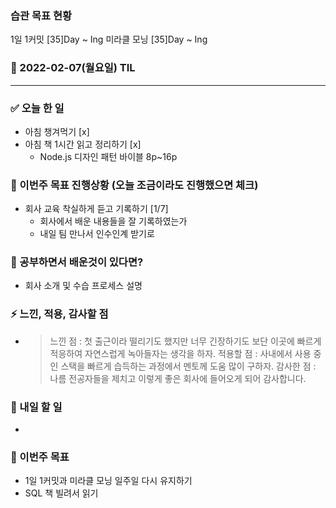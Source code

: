 ### 습관 목표 현황

1일 1커밋 [35]Day ~ Ing
미라클 모닝 [35]Day ~ Ing

### 📆 2022-02-07(월요일) TIL

---

### ✅ 오늘 한 일

- 아침 챙겨먹기 [x]
- 아침 책 1시간 읽고 정리하기 [x]
  - Node.js 디자인 패턴 바이블 8p~16p

### 🐎 이번주 목표 진행상황 (오늘 조금이라도 진행했으면 체크)

- 회사 교육 착실하게 듣고 기록하기 [1/7]
  - 회사에서 배운 내용들을 잘 기록하였는가
  - 내일 팀 만나서 인수인계 받기로

### 🤔 공부하면서 배운것이 있다면?

- 회사 소개 및 수습 프로세스 설명

### ⚡ 느낀, 적용, 감사할 점

- > 느낀 점 : 첫 출근이라 떨리기도 했지만 너무 긴장하기도 보단 이곳에 빠르게 적응하여 자연스럽게 녹아들자는 생각을 하자.
  > 적용할 점 : 사내에서 사용 중인 스택을 빠르게 습득하는 과정에서 멘토께 도움 많이 구하자.
  > 감사한 점 : 나름 전공자들을 제치고 이렇게 좋은 회사에 들어오게 되어 감사합니다.

### 🚀 내일 할 일

-

### 🎯 이번주 목표

- 1일 1커밋과 미라클 모닝 일주일 다시 유지하기
- SQL 책 빌려서 읽기
